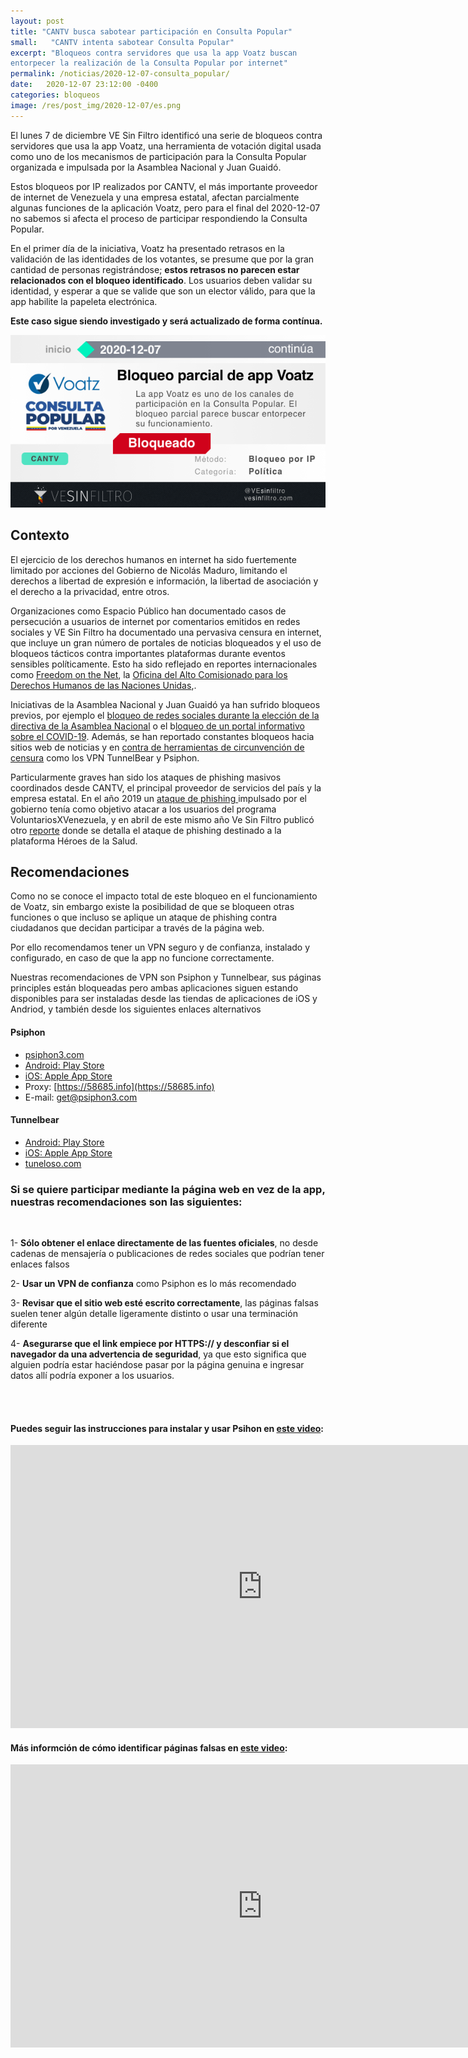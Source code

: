 ```yaml
---
layout: post
title: "CANTV busca sabotear participación en Consulta Popular"
small:   "CANTV intenta sabotear Consulta Popular"
excerpt: "Bloqueos contra servidores que usa la app Voatz buscan
entorpecer la realización de la Consulta Popular por internet"
permalink: /noticias/2020-12-07-consulta_popular/
date:   2020-12-07 23:12:00 -0400
categories: bloqueos
image: /res/post_img/2020-12-07/es.png
---
```



El lunes 7 de diciembre VE Sin Filtro identificó una serie de bloqueos contra servidores que usa la app Voatz, una herramienta de votación digital usada como uno de los mecanismos de participación para la Consulta Popular organizada e impulsada por la Asamblea Nacional y Juan Guaidó.

Estos bloqueos por IP realizados por CANTV, el más importante proveedor de internet de Venezuela y una empresa estatal, afectan parcialmente algunas funciones de la aplicación Voatz, pero para el final del 2020-12-07 no sabemos si afecta el proceso de participar respondiendo la Consulta Popular.

En el primer día de la iniciativa, Voatz ha presentado retrasos en la validación de las identidades de los votantes, se presume que por la gran cantidad de personas registrándose; **estos retrasos no parecen estar relacionados con el bloqueo identificado**. Los usuarios deben validar su identidad, y esperar a que se valide que son un elector válido, para que la app habilite la papeleta electrónica.

**Este caso sigue siendo investigado y será actualizado de forma contínua.**

![](/res/post_img/2020-12-07/es.png)


## Contexto

El ejercicio de los derechos humanos en internet ha sido fuertemente limitado por acciones del Gobierno de Nicolás Maduro, limitando el derechos a libertad de expresión e información, la libertad de asociación y el derecho a la privacidad, entre otros.

Organizaciones como Espacio Público han documentado casos de persecución a usuarios de internet por comentarios emitidos en redes sociales y VE Sin Filtro ha documentado una pervasiva censura en internet, que incluye un gran número de portales de noticias bloqueados y el uso de bloqueos tácticos contra importantes plataformas durante eventos sensibles políticamente. Esto ha sido reflejado en reportes internacionales como [Freedom on the Net](https://freedomhouse.org/country/venezuela/freedom-net/2020), la [Oficina del Alto Comisionado para los Derechos Humanos de las Naciones Unidas](https://www.ohchr.org/SP/NewsEvents/Pages/DisplayNews.aspx?NewsID=24788&LangID=S),.

Iniciativas de la Asamblea Nacional y Juan Guaidó ya han sufrido bloqueos previos, por ejemplo el [bloqueo de redes sociales durante la elección de la directiva de la Asamblea Nacional](https://vesinfiltro.com/noticias/alerta-2020-01-05/)  o el b[loqueo de un portal informativo sobre el COVID-19](https://vesinfiltro.com/noticias/bloqueado_portal_coronavirus_AN). Además, se han reportado constantes bloqueos hacia sitios web de noticias y en [contra de herramientas de circunvención de censura](https://vesinfiltro.com/noticias/2020-10-30-acceso_limitado_herramientas_anticensura/) como los VPN TunnelBear y Psiphon.

Particularmente graves han sido los ataques de phishing masivos coordinados desde CANTV, el principal proveedor de servicios del país y la empresa estatal. En el año 2019 un [ataque de phishing ](https://vesinfiltro.com/noticias/Phishing_impulsado_por_gobierno_de_Venezuela/)impulsado por el gobierno tenía como objetivo atacar a los usuarios del programa VoluntariosXVenezuela, y en abril de este mismo año Ve Sin Filtro publicó otro [reporte](https://vesinfiltro.com/noticias/2020-04-26-phishing_heroes_salud.html) donde se detalla el ataque de phishing destinado a la plataforma Héroes de la Salud.

## Recomendaciones

Como no se conoce el impacto total de este bloqueo en el funcionamiento de Voatz, sin embargo existe la posibilidad de que se bloqueen otras funciones o que incluso se aplique un ataque de phishing contra ciudadanos que decidan participar a través de la página web.

Por ello recomendamos tener un VPN seguro y de confianza, instalado y configurado, en caso de que la app no funcione correctamente.

Nuestras recomendaciones de VPN son Psiphon y Tunnelbear, sus páginas principles están bloqueadas pero ambas aplicaciones siguen estando disponibles para ser instaladas desde las tiendas de aplicaciones de iOS y Andriod, y también desde los siguientes enlaces alternativos

#### Psiphon
- [psiphon3.com](http://psiphon3.com/es/download.html)
- [Android: Play Store](https://play.google.com/store/apps/details?id=com.psiphon3.subscription)
- [iOS: Apple App Store](https://apps.apple.com/us/app/psiphon/id1276263909?ls=1)
- Proxy: [https://58685.info](https://58685.info)
- E-mail: get@psiphon3.com

#### Tunnelbear

- [Android: Play Store](https://play.google.com/store/apps/details?id=com.tunnelbear.android)
- [iOS: Apple App Store](https://geo.itunes.apple.com/app/tunnelbear-vpn-unblock-websites/id564842283?mt=8&at=1010l9nk)
- [tuneloso.com](http://tuneloso.com)



### Si se quiere participar mediante la página web en vez de la app, nuestras recomendaciones son las siguientes:

<br>

1- **Sólo obtener el enlace directamente de las fuentes oficiales**, no desde cadenas de mensajería o publicaciones de redes sociales que podrían tener enlaces falsos

2- **Usar un VPN de confianza** como Psiphon es lo más recomendado

3- **Revisar que el sitio web esté escrito correctamente**, las páginas falsas suelen tener algún detalle ligeramente distinto o usar una terminación diferente

4- **Asegurarse que el link empiece por HTTPS:// y desconfiar si el navegador da una advertencia de seguridad**, ya que esto significa que alguien podría estar haciéndose pasar por la página genuina e ingresar datos allí podría exponer a los usuarios.

<br><br>

#### Puedes seguir las instrucciones para instalar y usar Psihon en [este video](https://youtu.be/iYQQTE1-Thk):
<iframe width="806" height="453" src="https://www.youtube.com/embed/iYQQTE1-Thk" frameborder="0" allow="accelerometer; autoplay; clipboard-write; encrypted-media; gyroscope; picture-in-picture" allowfullscreen></iframe>

#### Más informción de cómo identificar páginas falsas en [este video](https://www.youtube.com/watch?v=HUyMo6o5kBc&t=14s):
<iframe width="806" height="453" src="https://www.youtube.com/embed/HUyMo6o5kBc" frameborder="0" allow="accelerometer; autoplay; clipboard-write; encrypted-media; gyroscope; picture-in-picture" allowfullscreen></iframe>

